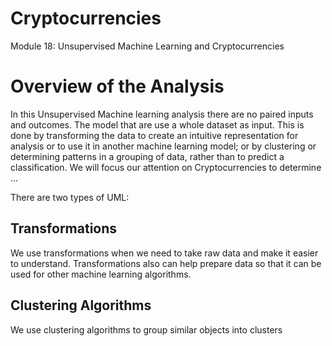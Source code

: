 # Cryptocurrencies
Module 18: Unsupervised Machine Learning and Cryptocurrencies

# Overview of the Analysis
In this Unsupervised Machine learning analysis there are no paired inputs and outcomes. The model that are use a whole dataset as input. This is done by transforming the data to create an intuitive representation for analysis or to use it in another machine learning model; or by clustering or determining patterns in a grouping of data, rather than to predict a classification. We will focus our attention on Cryptocurrencies to determine ...

There are two types of UML:
## Transformations
We use transformations when we need to take raw data and make it easier to understand. Transformations also can help prepare data so that it can be used for other machine learning algorithms.
## Clustering Algorithms
We use clustering algorithms to group similar objects into clusters
